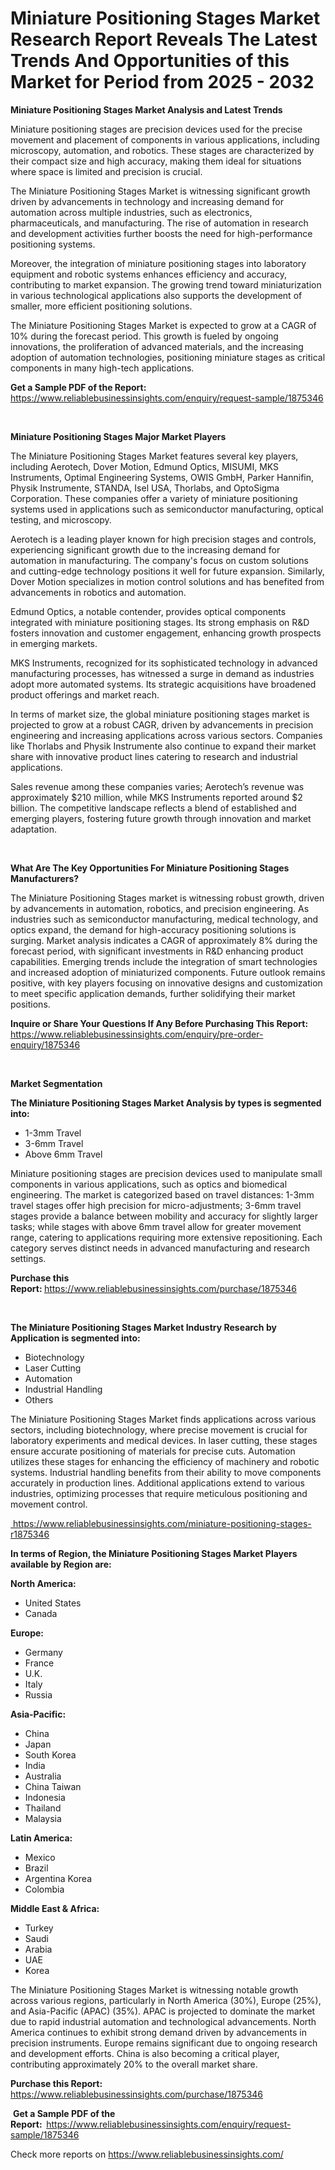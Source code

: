<p><h1>Miniature Positioning Stages Market Research Report Reveals The Latest Trends And Opportunities of this Market for Period from 2025 - 2032</h1></p><p><strong>Miniature Positioning Stages Market Analysis and Latest Trends</strong></p>
<p><p>Miniature positioning stages are precision devices used for the precise movement and placement of components in various applications, including microscopy, automation, and robotics. These stages are characterized by their compact size and high accuracy, making them ideal for situations where space is limited and precision is crucial.</p><p>The Miniature Positioning Stages Market is witnessing significant growth driven by advancements in technology and increasing demand for automation across multiple industries, such as electronics, pharmaceuticals, and manufacturing. The rise of automation in research and development activities further boosts the need for high-performance positioning systems.</p><p>Moreover, the integration of miniature positioning stages into laboratory equipment and robotic systems enhances efficiency and accuracy, contributing to market expansion. The growing trend toward miniaturization in various technological applications also supports the development of smaller, more efficient positioning solutions.</p><p>The Miniature Positioning Stages Market is expected to grow at a CAGR of 10% during the forecast period. This growth is fueled by ongoing innovations, the proliferation of advanced materials, and the increasing adoption of automation technologies, positioning miniature stages as critical components in many high-tech applications.</p></p>
<p><strong>Get a Sample PDF of the Report:&nbsp;</strong> <a href="https://www.reliablebusinessinsights.com/enquiry/request-sample/1875346?utm_campaign=2779&utm_medium=2&utm_source=Github&utm_content=ia&utm_term=28022025&utm_id=miniature-positioning-stages">https://www.reliablebusinessinsights.com/enquiry/request-sample/1875346</a></p>
<p>&nbsp;</p>
<p><strong>Miniature Positioning Stages Major Market Players</strong></p>
<p><p>The Miniature Positioning Stages Market features several key players, including Aerotech, Dover Motion, Edmund Optics, MISUMI, MKS Instruments, Optimal Engineering Systems, OWIS GmbH, Parker Hannifin, Physik Instrumente, STANDA, Isel USA, Thorlabs, and OptoSigma Corporation. These companies offer a variety of miniature positioning systems used in applications such as semiconductor manufacturing, optical testing, and microscopy.</p><p>Aerotech is a leading player known for high precision stages and controls, experiencing significant growth due to the increasing demand for automation in manufacturing. The company's focus on custom solutions and cutting-edge technology positions it well for future expansion. Similarly, Dover Motion specializes in motion control solutions and has benefited from advancements in robotics and automation.</p><p>Edmund Optics, a notable contender, provides optical components integrated with miniature positioning stages. Its strong emphasis on R&D fosters innovation and customer engagement, enhancing growth prospects in emerging markets.</p><p>MKS Instruments, recognized for its sophisticated technology in advanced manufacturing processes, has witnessed a surge in demand as industries adopt more automated systems. Its strategic acquisitions have broadened product offerings and market reach.</p><p>In terms of market size, the global miniature positioning stages market is projected to grow at a robust CAGR, driven by advancements in precision engineering and increasing applications across various sectors. Companies like Thorlabs and Physik Instrumente also continue to expand their market share with innovative product lines catering to research and industrial applications.</p><p>Sales revenue among these companies varies; Aerotech’s revenue was approximately $210 million, while MKS Instruments reported around $2 billion. The competitive landscape reflects a blend of established and emerging players, fostering future growth through innovation and market adaptation.</p></p>
<p>&nbsp;</p>
<p><strong>What Are The Key Opportunities For Miniature Positioning Stages Manufacturers?</strong></p>
<p><p>The Miniature Positioning Stages market is witnessing robust growth, driven by advancements in automation, robotics, and precision engineering. As industries such as semiconductor manufacturing, medical technology, and optics expand, the demand for high-accuracy positioning solutions is surging. Market analysis indicates a CAGR of approximately 8% during the forecast period, with significant investments in R&D enhancing product capabilities. Emerging trends include the integration of smart technologies and increased adoption of miniaturized components. Future outlook remains positive, with key players focusing on innovative designs and customization to meet specific application demands, further solidifying their market positions.</p></p>
<p><strong>Inquire or Share Your Questions If Any Before Purchasing This Report:</strong> <a href="https://www.reliablebusinessinsights.com/enquiry/pre-order-enquiry/1875346?utm_campaign=2779&utm_medium=2&utm_source=Github&utm_content=ia&utm_term=28022025&utm_id=miniature-positioning-stages">https://www.reliablebusinessinsights.com/enquiry/pre-order-enquiry/1875346</a></p>
<p>&nbsp;</p>
<p><strong>Market Segmentation</strong></p>
<p><strong>The Miniature Positioning Stages Market Analysis by types is segmented into:</strong></p>
<p><ul><li>1-3mm Travel</li><li>3-6mm Travel</li><li>Above 6mm Travel</li></ul></p>
<p><p>Miniature positioning stages are precision devices used to manipulate small components in various applications, such as optics and biomedical engineering. The market is categorized based on travel distances: 1-3mm travel stages offer high precision for micro-adjustments; 3-6mm travel stages provide a balance between mobility and accuracy for slightly larger tasks; while stages with above 6mm travel allow for greater movement range, catering to applications requiring more extensive repositioning. Each category serves distinct needs in advanced manufacturing and research settings.</p></p>
<p><strong>Purchase this Report:&nbsp;</strong><a href="https://www.reliablebusinessinsights.com/purchase/1875346?utm_campaign=2779&utm_medium=2&utm_source=Github&utm_content=ia&utm_term=28022025&utm_id=miniature-positioning-stages">https://www.reliablebusinessinsights.com/purchase/1875346</a></p>
<p>&nbsp;</p>
<p><strong>The Miniature Positioning Stages Market Industry Research by Application is segmented into:</strong></p>
<p><ul><li>Biotechnology</li><li>Laser Cutting</li><li>Automation</li><li>Industrial Handling</li><li>Others</li></ul></p>
<p><p>The Miniature Positioning Stages Market finds applications across various sectors, including biotechnology, where precise movement is crucial for laboratory experiments and medical devices. In laser cutting, these stages ensure accurate positioning of materials for precise cuts. Automation utilizes these stages for enhancing the efficiency of machinery and robotic systems. Industrial handling benefits from their ability to move components accurately in production lines. Additional applications extend to various industries, optimizing processes that require meticulous positioning and movement control.</p></p>
<p><a href="https://www.reliablebusinessinsights.com/miniature-positioning-stages-r1875346?utm_campaign=2779&utm_medium=2&utm_source=Github&utm_content=ia&utm_term=28022025&utm_id=miniature-positioning-stages">&nbsp;https://www.reliablebusinessinsights.com/miniature-positioning-stages-r1875346</a></p>
<p><strong>In terms of Region, the Miniature Positioning Stages Market Players available by Region are:</strong></p>
<p>
    <p> <strong> North America: </strong>
        <ul>
            <li>United States</li>
            <li>Canada</li>
        </ul>
        </p> 
    <p> <strong> Europe: </strong>
        <ul>
            <li>Germany</li>
            <li>France</li>
            <li>U.K.</li>
            <li>Italy</li>
            <li>Russia</li>
        </ul>
        </p> 
    <p> <strong> Asia-Pacific: </strong>
        <ul>
            <li>China</li>
            <li>Japan</li>
            <li>South Korea</li>
            <li>India</li>
            <li>Australia</li>
            <li>China Taiwan</li>
            <li>Indonesia</li>
            <li>Thailand</li>
            <li>Malaysia</li>
        </ul>
        </p> 
    <p> <strong> Latin America: </strong>
        <ul>
            <li>Mexico</li>
            <li>Brazil</li>
            <li>Argentina Korea</li>
            <li>Colombia</li>
        </ul>
        </p> 
    <p> <strong> Middle East & Africa: </strong>
        <ul>
            <li>Turkey</li>
            <li>Saudi</li>
            <li>Arabia</li>
            <li>UAE</li>
            <li>Korea</li>
        </ul>
    </p>
    </p>
<p><p>The Miniature Positioning Stages Market is witnessing notable growth across various regions, particularly in North America (30%), Europe (25%), and Asia-Pacific (APAC) (35%). APAC is projected to dominate the market due to rapid industrial automation and technological advancements. North America continues to exhibit strong demand driven by advancements in precision instruments. Europe remains significant due to ongoing research and development efforts. China is also becoming a critical player, contributing approximately 20% to the overall market share.</p></p>
<p><strong>Purchase this Report: </strong><a href="https://www.reliablebusinessinsights.com/purchase/1875346?utm_campaign=2779&utm_medium=2&utm_source=Github&utm_content=ia&utm_term=28022025&utm_id=miniature-positioning-stages">https://www.reliablebusinessinsights.com/purchase/1875346</a></p>
<p>&nbsp;<strong>Get a Sample PDF of the Report:&nbsp;&nbsp;</strong><a href="https://www.reliablebusinessinsights.com/enquiry/request-sample/1875346?utm_campaign=2779&utm_medium=2&utm_source=Github&utm_content=ia&utm_term=28022025&utm_id=miniature-positioning-stages">https://www.reliablebusinessinsights.com/enquiry/request-sample/1875346</a></p>
<p><strong></strong></p>
<p>Check more reports on <a href="https://www.reliablebusinessinsights.com/?utm_campaign=2779&utm_medium=2&utm_source=Github&utm_content=ia&utm_term=28022025&utm_id=miniature-positioning-stages">https://www.reliablebusinessinsights.com/</a></p>